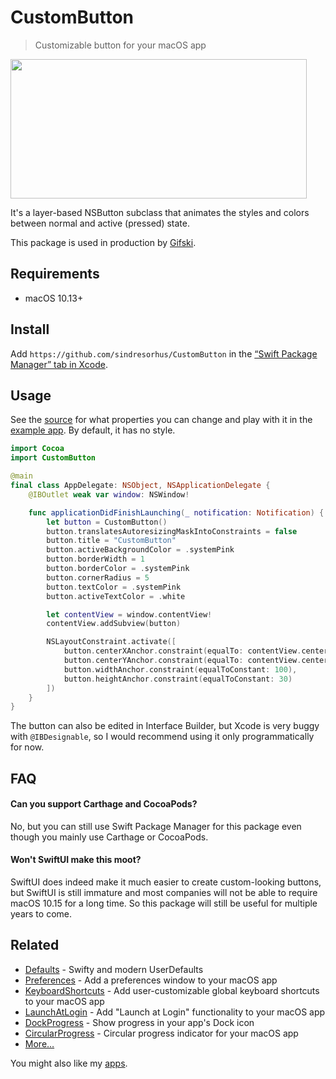 # CustomButton

> Customizable button for your macOS app

<img src="screenshot.gif" width="474" height="223">

It's a layer-based NSButton subclass that animates the styles and colors between normal and active (pressed) state.

This package is used in production by [Gifski](https://github.com/sindresorhus/Gifski).

## Requirements

- macOS 10.13+

## Install

Add `https://github.com/sindresorhus/CustomButton` in the [“Swift Package Manager” tab in Xcode](https://developer.apple.com/documentation/xcode/adding_package_dependencies_to_your_app).

## Usage

See the [source](Sources/CustomButton/CustomButton.swift) for what properties you can change and play with it in the [example app](Example). By default, it has no style.

```swift
import Cocoa
import CustomButton

@main
final class AppDelegate: NSObject, NSApplicationDelegate {
	@IBOutlet weak var window: NSWindow!

	func applicationDidFinishLaunching(_ notification: Notification) {
		let button = CustomButton()
		button.translatesAutoresizingMaskIntoConstraints = false
		button.title = "CustomButton"
		button.activeBackgroundColor = .systemPink
		button.borderWidth = 1
		button.borderColor = .systemPink
		button.cornerRadius = 5
		button.textColor = .systemPink
		button.activeTextColor = .white

		let contentView = window.contentView!
		contentView.addSubview(button)

		NSLayoutConstraint.activate([
			button.centerXAnchor.constraint(equalTo: contentView.centerXAnchor),
			button.centerYAnchor.constraint(equalTo: contentView.centerYAnchor),
			button.widthAnchor.constraint(equalToConstant: 100),
			button.heightAnchor.constraint(equalToConstant: 30)
		])
	}
}
```

The button can also be edited in Interface Builder, but Xcode is very buggy with `@IBDesignable`, so I would recommend using it only programmatically for now.

## FAQ

#### Can you support Carthage and CocoaPods?

No, but you can still use Swift Package Manager for this package even though you mainly use Carthage or CocoaPods.

#### Won't SwiftUI make this moot?

SwiftUI does indeed make it much easier to create custom-looking buttons, but SwiftUI is still immature and most companies will not be able to require macOS 10.15 for a long time. So this package will still be useful for multiple years to come.

## Related

- [Defaults](https://github.com/sindresorhus/Defaults) - Swifty and modern UserDefaults
- [Preferences](https://github.com/sindresorhus/Preferences) - Add a preferences window to your macOS app
- [KeyboardShortcuts](https://github.com/sindresorhus/KeyboardShortcuts) - Add user-customizable global keyboard shortcuts to your macOS app
- [LaunchAtLogin](https://github.com/sindresorhus/LaunchAtLogin) - Add "Launch at Login" functionality to your macOS app
- [DockProgress](https://github.com/sindresorhus/DockProgress) - Show progress in your app's Dock icon
- [CircularProgress](https://github.com/sindresorhus/CircularProgress) - Circular progress indicator for your macOS app
- [More…](https://github.com/search?q=user%3Asindresorhus+language%3Aswift)

You might also like my [apps](https://sindresorhus.com/apps).
